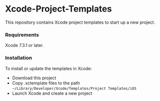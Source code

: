 # Xcode-Project-Templates
This repository contains Xcode project templates to start up a new project.

### Requirements
Xcode 7.3.1 or later.

### Installation
To install or update the templates in Xcode:
  * Download this project
  * Copy .xctemplate files to the path `~/Library/Developer/Xcode/Templates/Project Templates/iOS`
  * Launch Xcode and create a new project

